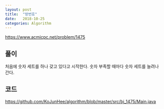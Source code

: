 ```yaml
---
layout: post
title:  "방번호"
date:   2018-10-25
categories: Algorithm
---
```


<https://www.acmicpc.net/problem/1475>

## 풀이

처음에 숫자 세트를 하나 갖고 있다고 시작한다. 숫자 부족할 때마다 숫자 세트를 늘려나간다.

## 코드

<https://github.com/KoJunHee/algorithm/blob/master/src/bj_1475/Main.java>